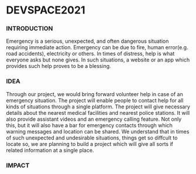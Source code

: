 # DEVSPACE2021 #

### INTRODUCTION ###

Emergency is a serious, unexpected, and often dangerous situation requiring immediate action. Emergency can be due to fire, human error(e.g. road accidents), electricity or others. In times of distress, help is what everyone asks but none gives. In such situations, a website or an app which provides such help proves to be a blessing.

### IDEA ###

Through our project, we would bring forward volunteer help in case of an emergency situation. The project will enable people to contact help for all kinds of situations through a single platform. The project will give necessary details about the nearest medical facilities and nearest police stations. It will also provide assistant videos and an emergency calling feature. Not only this, but it will also have a bar for emergency contacts through which warning messages and location can be shared. We understand that in times of such unexpected and undesirable situations, things get so diffcult to locate so, we are planning to build a project which will give all sorts if related information at a single place.

### IMPACT ###

